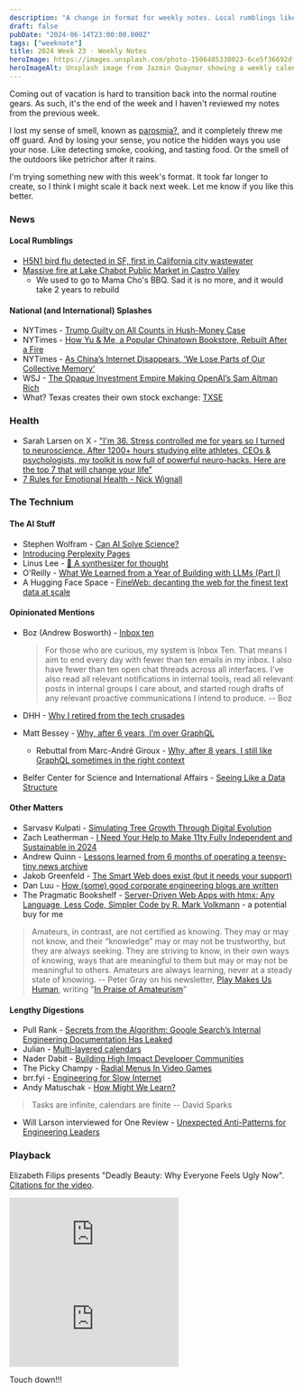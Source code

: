 ```yaml
---
description: "A change in format for weekly notes. Local rumblings like H5N1, international splashes with China's Internet disappearing, could AI solve science, the smart web could use our support, and engineering the slow internet from a user from Antarctica."
draft: false
pubDate: "2024-06-14T23:00:00.000Z"
tags: ["weeknote"]
title: 2024 Week 23 - Weekly Notes
heroImage: https://images.unsplash.com/photo-1506485338023-6ce5f36692df?ixlib=rb-4.0.3&ixid=M3wxMjA3fDB8MHxwaG90by1wYWdlfHx8fGVufDB8fHx8fA%3D%3D&auto=format&fit=crop&w=2370&q=80
heroImageAlt: Unsplash image from Jazmin Quaynor showing a weekly calendar
---
```


Coming out of vacation is hard to transition back into the normal routine gears. As such, it's the end of the week and I haven't reviewed my notes from the previous week.

I lost my sense of smell, known as [parosmia?](https://www.webmd.com/brain/what-is-parosmia), and it completely threw me off guard. And by losing your sense, you notice the hidden ways you use your nose. Like detecting smoke, cooking, and tasting food. Or the smell of the outdoors like petrichor after it rains.

I'm trying something new with this week's format. It took far longer to create, so I think I might scale it back next week. Let me know if you like this better.

### News

#### Local Rumblings

- [H5N1 bird flu detected in SF, first in California city wastewater](https://www.sfchronicle.com/health/article/h5n1-avian-flu-san-francisco-19489217.php)
- [Massive fire at Lake Chabot Public Market in Castro Valley](https://www.ktvu.com/news/massive-fire-lake-chabot-public-market-castro-valley)
  - We used to go to Mama Cho's BBQ. Sad it is no more, and it would take 2 years to rebuild

#### National (and International) Splashes

- NYTimes - [Trump Guilty on All Counts in Hush-Money Case](https://www.nytimes.com/live/2024/05/30/nyregion/trump-trial-verdict)
- NYTimes - [How Yu & Me, a Popular Chinatown Bookstore, Rebuilt After a Fire](https://www.nytimes.com/2024/06/01/business/yu-me-bookshop-fire.html?campaign_id=9&emc=edit_nn_20240603&instance_id=125220&nl=the-morning&regi_id=197092347&segment_id=168540&te=1&user_id=53888c42b17ce2b613ad43a8e73d64ef)
- NYTimes - [As China’s Internet Disappears, ‘We Lose Parts of Our Collective Memory’](https://www.nytimes.com/2024/06/04/business/china-internet-censorship.html)
- WSJ - [The Opaque Investment Empire Making OpenAI’s Sam Altman Rich](https://wallstreetsights.com/business/openais-sam-altman-get-rich/4975/?utm_source=tldrai)
- What? Texas creates their own stock exchange: [TXSE](https://www.txse.com/)

### Health

- Sarah Larsen on X - ["I'm 36. Stress controlled me for years so I turned to neuroscience. After 1200+ hours studying elite athletes, CEOs &amp; psychologists, my toolkit is now full of powerful neuro-hacks. Here are the top 7 that will change your life"](https://x.com/fearless_rising/status/1793988527757144102/?rw_tt_thread=True)
- [7 Rules for Emotional Health - Nick Wignall](https://nickwignall.com/7-rules-for-emotional-health/)

### The Technium

#### The AI Stuff

- Stephen Wolfram - [Can AI Solve Science?](https://writings.stephenwolfram.com/2024/03/can-ai-solve-science/?utm_source=thesephist&utm_medium=email&utm_campaign=revival-research-complexity-rocks-and-water)
- [Introducing Perplexity Pages](https://www.perplexity.ai/hub/blog/perplexity-pages?utm_source=tldrai)
- Linus Lee - [🎹 A synthesizer for thought](https://thesephist.notion.site/A-synthesizer-for-thought-ac2395d64a444d44afe90236fabb513e)
- O’Reilly - [What We Learned from a Year of Building with LLMs (Part I)](https://www.oreilly.com/radar/what-we-learned-from-a-year-of-building-with-llms-part-i/)
- A Hugging Face Space - [FineWeb: decanting the web for the finest text data at scale](https://huggingface.co/spaces/HuggingFaceFW/blogpost-fineweb-v1)

#### Opinionated Mentions

- Boz (Andrew Bosworth) - [Inbox ten](https://boz.com/articles/inbox-ten)

  > For those who are curious, my system is Inbox Ten. That means I aim to end every day with fewer than ten emails in my inbox. I also have fewer than ten open chat threads across all interfaces. I’ve also read all relevant notifications in internal tools, read all relevant posts in internal groups I care about, and started rough drafts of any relevant proactive communications I intend to produce.
  > -- Boz

- DHH - [Why I retired from the tech crusades](https://world.hey.com/dhh/why-i-retired-from-the-tech-crusades-107a51ea)
- Matt Bessey - [Why, after 6 years, I’m over GraphQL](https://bessey.dev/blog/2024/05/24/why-im-over-graphql/?utm_source=substack&utm_medium=email)
  - Rebuttal from Marc-André Giroux - [Why, after 8 years, I still like GraphQL sometimes in the right context](https://www.magiroux.com/eight-years-of-graphql)
- Belfer Center for Science and International Affairs - [Seeing Like a Data Structure](https://www.belfercenter.org/publication/seeing-data-structure?utm_source=tldrnewsletter)

#### Other Matters

- Sarvasv Kulpati - [Simulating Tree Growth Through Digital Evolution](https://sarvasvkulpati.com/treesim?utm_source=thesephist&utm_medium=email&utm_campaign=revival-research-complexity-rocks-and-water)
- Zach Leatherman - [I Need Your Help to Make 11ty Fully Independent and Sustainable in 2024](https://www.zachleat.com/web/independent-sustainable-11ty/)
- Andrew Quinn - [Lessons learned from 6 months of operating a teensy-tiny news archive](https://hiandrewquinn.github.io/til-site/posts/lessons-learned-from-6-months-of-operating-a-teensy-tiny-news-archive/?utm_source=tldrwebdev)
- Jakob Greenfeld - [The Smart Web does exist (but it needs your support)](https://jakobgreenfeld.com/smart-web/)
- Dan Luu - [How (some) good corporate engineering blogs are written](https://danluu.com/corp-eng-blogs/?utm_source=changelog-news)
- The Pragmatic Bookshelf - [Server-Driven Web Apps with htmx: Any Language, Less Code, Simpler Code by R. Mark Volkmann](https://pragprog.com/titles/mvhtmx/server-driven-web-apps-with-htmx/) - a potential buy for me

> Amateurs, in contrast, are not certified as knowing. They may or may not know, and their “knowledge” may or may not be trustworthy, but they are always seeking. They are striving to know, in their own ways of knowing, ways that are meaningful to them but may or may not be meaningful to others. Amateurs are always learning, never at a steady state of knowing.
> -- Peter Gray on his newsletter, [Play Makes Us Human](https://petergray.substack.com/), writing "[In Praise of Amateurism](https://petergray.substack.com/p/27-in-praise-of-amateurism?publication_id=1304855&post_id=140790524)"

#### Lengthy Digestions

- Pull Rank - [Secrets from the Algorithm: Google Search’s Internal Engineering Documentation Has Leaked](https://ipullrank.com/google-algo-leak)
- Julian - [Multi-layered calendars](https://julian.digital/2023/07/06/multi-layered-calendars/)
- Nader Dabit - [Building High Impact Developer Communities](https://nader.substack.com/p/building-high-impact-developer-communities?utm_source=tldrnewsletter)
- The Picky Champy - [Radial Menus In Video Games](https://champicky.com/2022/01/21/radial-menus-in-video-games/?utm_source=tldrwebdev)
- brr.fyi - [Engineering for Slow Internet](https://brr.fyi/posts/engineering-for-slow-internet?utm_source=changelog-news)
- Andy Matuschak - [How Might We Learn?](https://andymatuschak.org/hmwl/)

> Tasks are infinite, calendars are finite
> -- David Sparks

- Will Larson interviewed for One Review - [Unexpected Anti-Patterns for Engineering Leaders](https://review.firstround.com/unexpected-anti-patterns-for-engineering-leaders-lessons-from-stripe-uber-carta/)

### Playback

Elizabeth Filips presents "Deadly Beauty: Why Everyone Feels Ugly Now". [Citations for the video](https://www.elizabethfilips.com/post/citations-why-you-will-never-be-beautiful).

<iframe
  class="aspect-video w-full my-2"
  src="https://www.youtube.com/embed/fjekxHo1Mjs"
  title="Deadly Beauty: Why Everyone Feels Ugly Now"
  frameborder="0"
  allow="accelerometer; autoplay; clipboard-write; encrypted-media; gyroscope; picture-in-picture; web-share"
  allowfullscreen></iframe>

<iframe
  class="aspect-video w-full my-2"
  src="https://www.youtube.com/embed/rXRVtt8M9oY"
  title="Wow! SpaceX Starship re-enters Earth's atmosphere during 4th flight, splashes down"
  frameborder="0"
  allow="accelerometer; autoplay; clipboard-write; encrypted-media; gyroscope; picture-in-picture; web-share"
  allowfullscreen></iframe>

Touch down!!!
